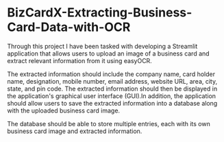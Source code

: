 # BizCardX-Extracting-Business-Card-Data-with-OCR

Through this project I have been tasked with developing a Streamlit application that allows users to upload an image of a business card and extract relevant information from it using easyOCR. 

The extracted information should include the company name, card holder name, designation, mobile number, email address, website URL, area, city, state, and pin code. The extracted information should then be displayed in the application's graphical user interface (GUI).In addition, the application should allow users to save the extracted information into a database along with the uploaded business card image. 

The database should be able to store multiple entries, each with its own business card image and extracted information.
